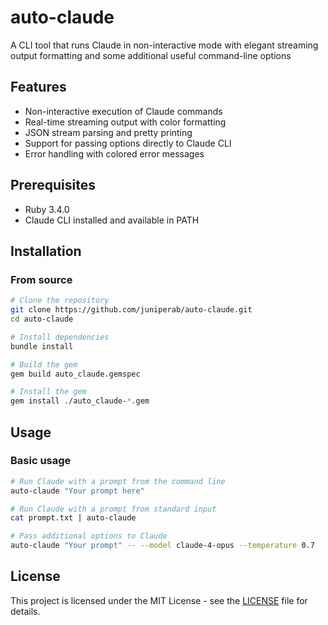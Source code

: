 # auto-claude

A CLI tool that runs Claude in non-interactive mode with elegant streaming output formatting
and some additional useful command-line options

## Features

- Non-interactive execution of Claude commands
- Real-time streaming output with color formatting
- JSON stream parsing and pretty printing
- Support for passing options directly to Claude CLI
- Error handling with colored error messages

## Prerequisites

- Ruby 3.4.0
- Claude CLI installed and available in PATH

## Installation

### From source

```bash
# Clone the repository
git clone https://github.com/juniperab/auto-claude.git
cd auto-claude

# Install dependencies
bundle install

# Build the gem
gem build auto_claude.gemspec

# Install the gem
gem install ./auto_claude-*.gem
```

## Usage

### Basic usage

```bash
# Run Claude with a prompt from the command line
auto-claude "Your prompt here"

# Run Claude with a prompt from standard input
cat prompt.txt | auto-claude

# Pass additional options to Claude
auto-claude "Your prompt" -- --model claude-4-opus --temperature 0.7
```

## License

This project is licensed under the MIT License - see the [LICENSE](LICENSE) file for details.
